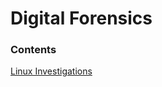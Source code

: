 # Digital Forensics

### Contents

[Linux Investigations](https://github.com/35105/bmst/tree/main/digitalforensics/linuxinvestigations.md)<br>
